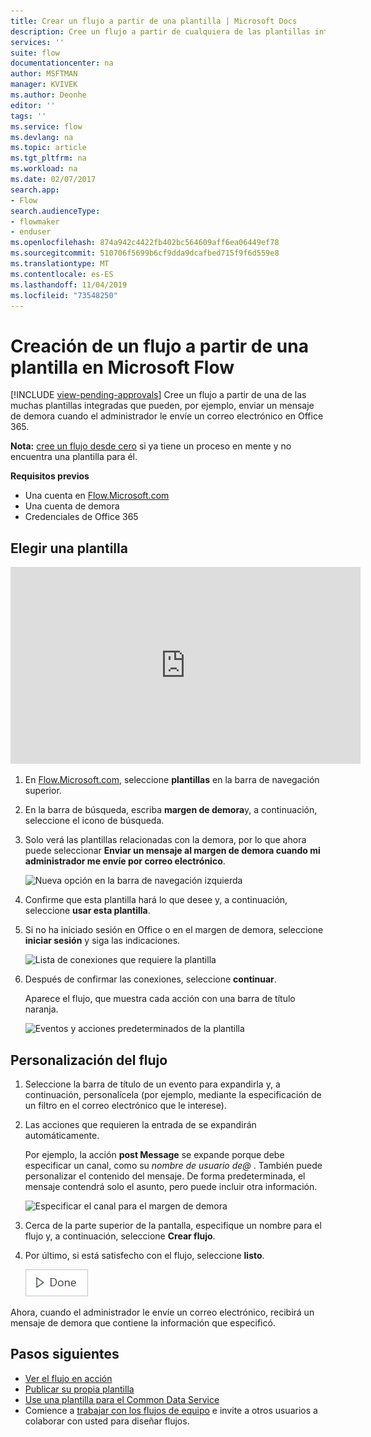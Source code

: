 ```yaml
---
title: Crear un flujo a partir de una plantilla | Microsoft Docs
description: Cree un flujo a partir de cualquiera de las plantillas integradas.
services: ''
suite: flow
documentationcenter: na
author: MSFTMAN
manager: KVIVEK
ms.author: Deonhe
editor: ''
tags: ''
ms.service: flow
ms.devlang: na
ms.topic: article
ms.tgt_pltfrm: na
ms.workload: na
ms.date: 02/07/2017
search.app:
- Flow
search.audienceType:
- flowmaker
- enduser
ms.openlocfilehash: 874a942c4422fb402bc564609aff6ea06449ef78
ms.sourcegitcommit: 510706f5699b6cf9dda9dcafbed715f9f6d559e8
ms.translationtype: MT
ms.contentlocale: es-ES
ms.lasthandoff: 11/04/2019
ms.locfileid: "73548250"
---
```

# <a name="create-a-flow-from-a-template-in-microsoft-flow"></a>Creación de un flujo a partir de una plantilla en Microsoft Flow
[!INCLUDE [view-pending-approvals](includes/cc-rebrand.md)]
Cree un flujo a partir de una de las muchas plantillas integradas que pueden, por ejemplo, enviar un mensaje de demora cuando el administrador le envíe un correo electrónico en Office 365.

**Nota:** [cree un flujo desde cero](get-started-logic-flow.md) si ya tiene un proceso en mente y no encuentra una plantilla para él.

**Requisitos previos**

* Una cuenta en [Flow.Microsoft.com](https://flow.microsoft.com)
* Una cuenta de demora
* Credenciales de Office 365

## <a name="choose-a-template"></a>Elegir una plantilla
<iframe width="560" height="315" src="https://www.youtube.com/embed/ZJK8cYdjAic?list=PL8nfc9haGeb55I9wL9QnWyHp3ctU2_ThF" frameborder="0" allowfullscreen></iframe>

1. En [Flow.Microsoft.com](https://flow.microsoft.com), seleccione **plantillas** en la barra de navegación superior.
2. En la barra de búsqueda, escriba **margen de demora**y, a continuación, seleccione el icono de búsqueda.
3. Solo verá las plantillas relacionadas con la demora, por lo que ahora puede seleccionar **Enviar un mensaje al margen de demora cuando mi administrador me envíe por correo electrónico**.
   
    ![Nueva opción en la barra de navegación izquierda](./media/get-started-logic-template/select-template.png)
4. Confirme que esta plantilla hará lo que desee y, a continuación, seleccione **usar esta plantilla**.
5. Si no ha iniciado sesión en Office o en el margen de demora, seleccione **iniciar sesión** y siga las indicaciones.
   
    ![Lista de conexiones que requiere la plantilla](./media/get-started-logic-template/confirm-connections.png)
6. Después de confirmar las conexiones, seleccione **continuar**.
   
    Aparece el flujo, que muestra cada acción con una barra de título naranja.
   
    ![Eventos y acciones predeterminados de la plantilla](./media/get-started-logic-template/template-default.png)

## <a name="customize-your-flow"></a>Personalización del flujo
1. Seleccione la barra de título de un evento para expandirla y, a continuación, personalícela (por ejemplo, mediante la especificación de un filtro en el correo electrónico que le interese).
2. Las acciones que requieren la entrada de se expandirán automáticamente.
   
    Por ejemplo, la acción **post Message** se expande porque debe especificar un canal, como su *nombre de usuario de\@* . También puede personalizar el contenido del mensaje. De forma predeterminada, el mensaje contendrá solo el asunto, pero puede incluir otra información.
   
    ![Especificar el canal para el margen de demora](./media/get-started-logic-template/specify-keyword.png)
3. Cerca de la parte superior de la pantalla, especifique un nombre para el flujo y, a continuación, seleccione **Crear flujo**.
4. Por último, si está satisfecho con el flujo, seleccione **listo**.
   
    ![Botón listo](./media/get-started-logic-template/done.png)

Ahora, cuando el administrador le envíe un correo electrónico, recibirá un mensaje de demora que contiene la información que especificó.

## <a name="next-steps"></a>Pasos siguientes
* [Ver el flujo en acción](see-a-flow-run.md)
* [Publicar su propia plantilla](publish-a-template.md)
* [Use una plantilla para el Common Data Service](common-data-model-intro.md)
* Comience a [trabajar con los flujos de equipo](create-team-flows.md) e invite a otros usuarios a colaborar con usted para diseñar flujos.

